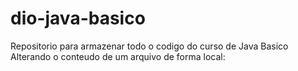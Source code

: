 # dio-java-basico
Repositorio para armazenar todo o codigo do curso de Java Basico
Alterando o conteudo de um arquivo de forma local:
